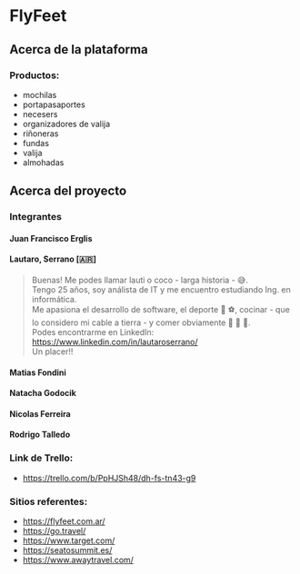 # FlyFeet
## Acerca de la plataforma
### Productos:
- mochilas
- portapasaportes
- necesers
- organizadores de valija
- riñoneras
- fundas
- valija
- almohadas
## Acerca del proyecto
### Integrantes
#### Juan Francisco Erglis
#### Lautaro, Serrano [🇦🇷​]
> Buenas! Me podes llamar lauti o coco - larga historia - 😅.  
> Tengo 25 años, soy análista de IT y me encuentro estudiando Ing. en informática.  
> Me apasiona el desarrollo de software, el deporte ​🏈 ​⚽​, cocinar - que lo considero mi cable a tierra - y comer obviamente 🍣​​ 🥑 ​🌽​.  
> Podes encontrarme en LinkedIn: https://www.linkedin.com/in/lautaroserrano/  
> Un placer!!
#### Matias Fondini
#### Natacha Godocik
#### Nicolas Ferreira
#### Rodrigo Talledo
### Link de Trello:
- https://trello.com/b/PpHJSh48/dh-fs-tn43-g9
### Sitios referentes:
- https://flyfeet.com.ar/
- https://go.travel/
- https://www.target.com/
- https://seatosummit.es/
- https://www.awaytravel.com/
